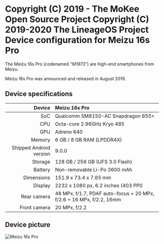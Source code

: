 Copyright (C) 2019 - The MoKee Open Source Project
Copyright (C) 2019-2020 The LineageOS Project
Device configuration for Meizu 16s Pro
==============

The Meizu 16s Pro (codenamed _"M1973"_) are high-end smartphones from Meizu.

Meizu 16s Pro was announced and released in August 2019.

## Device specifications

| Device       | Meizu 16s Pro                          |
| -----------: | :------------------------------------- |
| SoC          | Qualcomm SM8150-AC Snapdragon 855+     |
| CPU          | Octa-core 2.96GHz Kryo 485             |
| GPU          | Adreno 640                             |
| Memory       | 6 GB / 8 GB RAM (LPDDR4X)              |
| Shipped Android version | 9.0.0                       |
| Storage      | 128 GB / 256 GB (UFS 3.0 Flash)        |
| Battery      | Non-removable Li-Po 3600 mAh           |
| Dimensions   | 151.9 x 73.4 x 7.65 mm                 |
| Display      | 2232 x 1080 px, 6.2 inches (403 PPI)   |
| Rear camera  | 48 MPx, f/1.7, PDAF auto-focus + 20 MPx, f/2.6 + 16 MPx, f/2.2, 16mm |
| Front camera | 20 MPx, f/2.2                          |

## Device picture

![Meizu 16s Pro](https://fms.res.meizu.com/dms/2019/08/27/6c016713-3222-4a32-b5cb-9e579f9029ee.png "Meizu 16s Pro")
